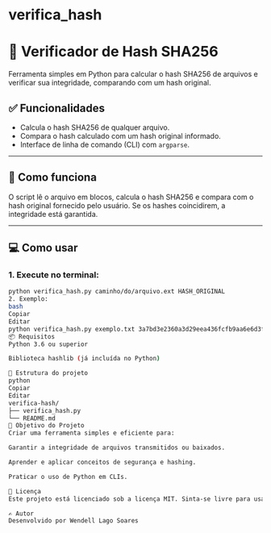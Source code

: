 # verifica_hash
# 🔐 Verificador de Hash SHA256

Ferramenta simples em Python para calcular o hash SHA256 de arquivos e verificar sua integridade, comparando com um hash original.

## ✅ Funcionalidades

- Calcula o hash SHA256 de qualquer arquivo.
- Compara o hash calculado com um hash original informado.
- Interface de linha de comando (CLI) com `argparse`.

---

## 🧠 Como funciona

O script lê o arquivo em blocos, calcula o hash SHA256 e compara com o hash original fornecido pelo usuário. Se os hashes coincidirem, a integridade está garantida.

---

## 💻 Como usar

### 1. Execute no terminal:

```bash
python verifica_hash.py caminho/do/arquivo.ext HASH_ORIGINAL
2. Exemplo:
bash
Copiar
Editar
python verifica_hash.py exemplo.txt 3a7bd3e2360a3d29eea436fcfb9aa6e6d3f3d0dd7b4e3f2dba7797f75f2e3c09
📦 Requisitos
Python 3.6 ou superior

Biblioteca hashlib (já incluída no Python)

📁 Estrutura do projeto
python
Copiar
Editar
verifica-hash/
├── verifica_hash.py
└── README.md
🚀 Objetivo do Projeto
Criar uma ferramenta simples e eficiente para:

Garantir a integridade de arquivos transmitidos ou baixados.

Aprender e aplicar conceitos de segurança e hashing.

Praticar o uso de Python em CLIs.

🧩 Licença
Este projeto está licenciado sob a licença MIT. Sinta-se livre para usar, modificar e compartilhar.

✍️ Autor
Desenvolvido por Wendell Lago Soares
